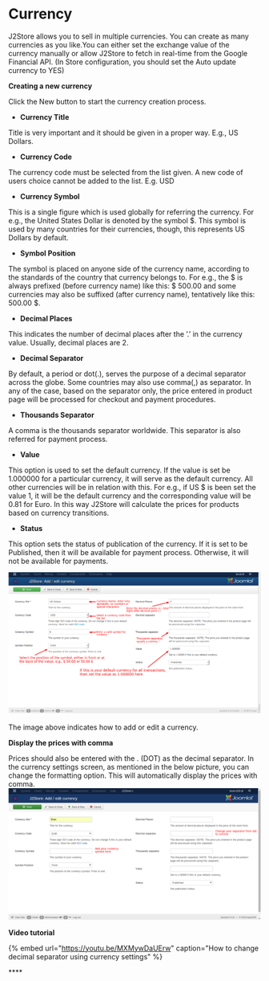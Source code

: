 # Currency

J2Store allows you to sell in multiple currencies. You can create as many currencies as you like.You can either set the exchange value of the currency manually or allow J2Store to fetch in real-time from the Google Financial API. \(In Store configuration, you should set the Auto update currency to YES\)

**Creating a new currency**

Click the New button to start the currency creation process.

* **Currency Title**

Title is very important and it should be given in a proper way. E.g., US Dollars.

* **Currency Code**

The currency code must be selected from the list given. A new code of users choice cannot be added to the list. E.g. USD

* **Currency Symbol**

This is a single figure which is used globally for referring the currency. For e.g., the United States Dollar is denoted by the symbol $. This symbol is used by many countries for their currencies, though, this represents US Dollars by default.

* **Symbol Position**

The symbol is placed on anyone side of the currency name, according to the standards of the country that currency belongs to. For e.g., the $ is always prefixed \(before currency name\) like this: $ 500.00 and some currencies may also be suffixed \(after currency name\), tentatively like this: 500.00 $.

* **Decimal Places**

This indicates the number of decimal places after the ’.’ in the currency value. Usually, decimal places are 2.

* **Decimal Separator**

By default, a period or dot\(.\), serves the purpose of a decimal separator across the globe. Some countries may also use comma\(,\) as separator. In any of the case, based on the separator only, the price entered in product page will be processed for checkout and payment procedures.

* **Thousands Separator**

A comma is the thousands separator worldwide. This separator is also referred for payment process.

* **Value**

This option is used to set the default currency. If the value is set be 1.000000 for a particular currency, it will serve as the default currency. All other currencies will be in relation with this. For e.g., if US $ is been set the value 1, it will be the default currency and the corresponding value will be 0.81 for Euro. In this way J2Store will calculate the prices for products based on currency transitions.

* **Status**

This option sets the status of publication of the currency. If it is set to be Published, then it will be available for payment process. Otherwise, it will not be available for payments.

![Adding a new currency](https://raw.githubusercontent.com/j2store/doc-images/master/set-up/currency/Currency_Add.png)

The image above indicates how to add or edit a currency.

**Display the prices with comma**

Prices should also be entered with the . \(DOT\) as the decimal separator. In the currency settings screen, as mentioned in the below picture, you can change the formatting option. This will automatically display the prices with comma. ![Displaying prices with comma](https://raw.githubusercontent.com/j2store/doc-images/master/set-up/currency/currency_decimal_separator.png)

**Video tutorial**

{% embed url="https://youtu.be/MXMywDaUErw" caption="How to change decimal separator using currency settings" %}

\*\*\*\*


